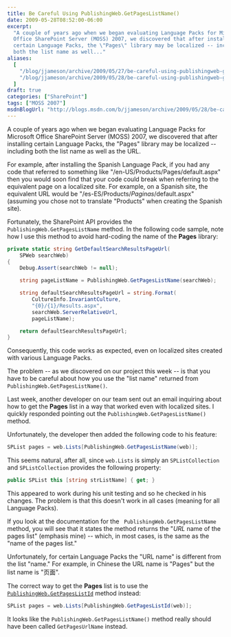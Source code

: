 ```yaml
---
title: Be Careful Using PublishingWeb.GetPagesListName()
date: 2009-05-28T08:52:00-06:00
excerpt:
  "A couple of years ago when we began evaluating Language Packs for Microsoft
  Office SharePoint Server (MOSS) 2007, we discovered that after installing
  certain Language Packs, the \"Pages\" library may be localized -- including
  both the list name as well..."
aliases:
  [
    "/blog/jjameson/archive/2009/05/27/be-careful-using-publishingweb-getpageslistname.aspx",
    "/blog/jjameson/archive/2009/05/28/be-careful-using-publishingweb-getpageslistname.aspx",
  ]
draft: true
categories: ["SharePoint"]
tags: ["MOSS 2007"]
msdnBlogUrl: "http://blogs.msdn.com/b/jjameson/archive/2009/05/28/be-careful-using-publishingweb-getpageslistname.aspx"
---
```


A couple of years ago when we began evaluating Language Packs for Microsoft
Office SharePoint Server (MOSS) 2007, we discovered that after installing
certain Language Packs, the "Pages" library may be localized -- including both
the list name as well as the URL.

For example, after installing the Spanish Language Pack, if you had any code
that referred to something like "/en-US/Products/Pages/default.aspx" then you
would soon find that your code could break when referring to the equivalent page
on a localized site. For example, on a Spanish site, the equivalent URL would be
"/es-ES/Products/_Paginas_/default.aspx" (assuming you chose not to translate
"Products" when creating the Spanish site).

Fortunately, the SharePoint API provides the ` PublishingWeb.GetPagesListName`
method. In the following code sample, note how I use this method to avoid
hard-coding the name of the **Pages** library:

```C#
private static string GetDefaultSearchResultsPageUrl(
    SPWeb searchWeb)
{
    Debug.Assert(searchWeb != null);

    string pageListName = PublishingWeb.GetPagesListName(searchWeb);

    string defaultSearchResultsPageUrl = string.Format(
        CultureInfo.InvariantCulture,
        "{0}/{1}/Results.aspx",
        searchWeb.ServerRelativeUrl,
        pageListName);

    return defaultSearchResultsPageUrl;
}
```

Consequently, this code works as expected, even on localized sites created with
various Language Packs.

The problem -- as we discovered on our project this week -- is that you have to
be careful about how you use the "list name" returned from
`PublishingWeb.GetPagesListName()`.

Last week, another developer on our team sent out an email inquiring about how
to get the **Pages** list in a way that worked even with localized sites. I
quickly responded pointing out the `PublishingWeb.GetPagesListName()` method.

Unfortunately, the developer then added the following code to his feature:

```C#
SPList pages = web.Lists[PublishingWeb.GetPagesListName(web)];
```

This seems natural, after all, since `web.Lists` is simply an `SPListCollection`
and `SPListCollection` provides the following property:

```C#
public SPList this [string strListName] { get; }
```

This appeared to work during his unit testing and so he checked in his changes.
The problem is that this doesn't work in all cases (meaning for all Language
Packs).

If you look at the documentation for the ` PublishingWeb.GetPagesListName`
method, you will see that it states the method returns the "_URL_ name of the
pages list" (emphasis mine) -- which, in most cases, is the same as the "name of
the pages list."

Unfortunately, for certain Language Packs the "URL name" is different from the
list "name." For example, in Chinese the URL name is "Pages" but the list name
is "页面".

The correct way to get the **Pages** list is to use the
[`PublishingWeb.GetPagesListId`](http://msdn.microsoft.com/en-us/library/microsoft.sharepoint.publishing.publishingweb.getpageslistid.aspx)
method instead:

```C#
SPList pages = web.Lists[PublishingWeb.GetPagesListId(web)];
```

It looks like the `PublishingWeb.GetPagesListName()` method really should have
been called `GetPagesUrlName` instead.
